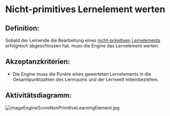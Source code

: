 # Nicht-primitives Lernelement werten


## Definition:

Sobald der Lernende die Bearbeitung eines [nicht-primitiven](Nicht-Primitives-Lernelement-GE.md) [Lernelements](Lernelement-GE.md) erfolgreich abgeschlossen hat, muss die Engine das Lernelement werten.


## Akzeptanzkriterien:

- Die Engine muss die Punkte eines gewerteten Lernelements in die Gesamtpunktzahlen des Lernraums und der Lernwelt miteinbeziehen.

## Aktivitätsdiagramm:

![imageEngineScoreNonPrimitiveLearningElement.jpg](imageEngineScoreNonPrimitiveLearningElement.jpg)
